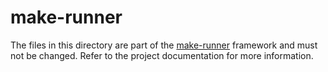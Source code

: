 # make-runner

The files in this directory are part of the [make-runner] framework and must not
be changed. Refer to the project documentation for more information.

[make-runner]: https://github.com/fleshgrinder/make-runner
